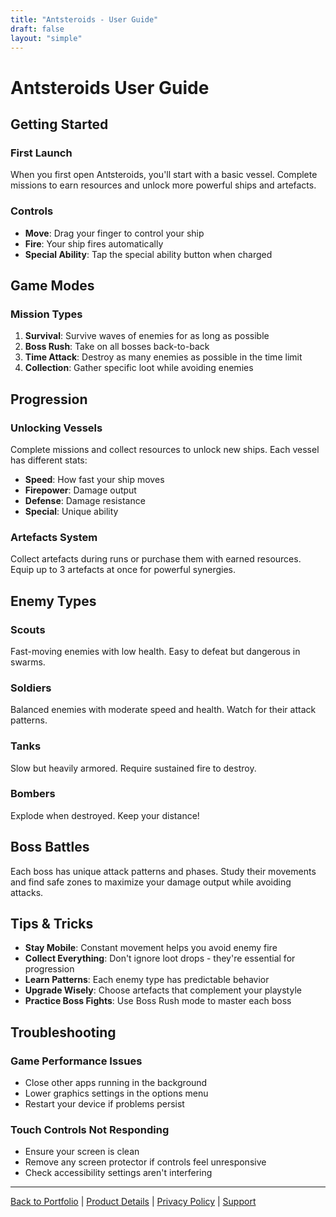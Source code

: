 ```yaml
---
title: "Antsteroids - User Guide"
draft: false
layout: "simple"
---
```


# Antsteroids User Guide

## Getting Started

### First Launch
When you first open Antsteroids, you'll start with a basic vessel. Complete missions to earn resources and unlock more powerful ships and artefacts.

### Controls
- **Move**: Drag your finger to control your ship
- **Fire**: Your ship fires automatically
- **Special Ability**: Tap the special ability button when charged

## Game Modes

### Mission Types
1. **Survival**: Survive waves of enemies for as long as possible
2. **Boss Rush**: Take on all bosses back-to-back
3. **Time Attack**: Destroy as many enemies as possible in the time limit
4. **Collection**: Gather specific loot while avoiding enemies

## Progression

### Unlocking Vessels
Complete missions and collect resources to unlock new ships. Each vessel has different stats:
- **Speed**: How fast your ship moves
- **Firepower**: Damage output
- **Defense**: Damage resistance
- **Special**: Unique ability

### Artefacts System
Collect artefacts during runs or purchase them with earned resources. Equip up to 3 artefacts at once for powerful synergies.

## Enemy Types

### Scouts
Fast-moving enemies with low health. Easy to defeat but dangerous in swarms.

### Soldiers
Balanced enemies with moderate speed and health. Watch for their attack patterns.

### Tanks
Slow but heavily armored. Require sustained fire to destroy.

### Bombers
Explode when destroyed. Keep your distance!

## Boss Battles

Each boss has unique attack patterns and phases. Study their movements and find safe zones to maximize your damage output while avoiding attacks.

## Tips & Tricks

- **Stay Mobile**: Constant movement helps you avoid enemy fire
- **Collect Everything**: Don't ignore loot drops - they're essential for progression
- **Learn Patterns**: Each enemy type has predictable behavior
- **Upgrade Wisely**: Choose artefacts that complement your playstyle
- **Practice Boss Fights**: Use Boss Rush mode to master each boss

## Troubleshooting

### Game Performance Issues
- Close other apps running in the background
- Lower graphics settings in the options menu
- Restart your device if problems persist

### Touch Controls Not Responding
- Ensure your screen is clean
- Remove any screen protector if controls feel unresponsive
- Check accessibility settings aren't interfering

---

[Back to Portfolio](/rory-allen/portfolio/antsteroids/) | [Product Details](/rory-allen/antsteroids/product/) | [Privacy Policy](/rory-allen/antsteroids/privacy/) | [Support](/rory-allen/antsteroids/support/)
